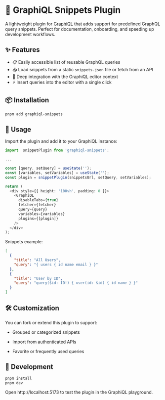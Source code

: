 # 🧩 GraphiQL Snippets Plugin

A lightweight plugin for [GraphiQL](https://github.com/graphql/graphiql) that adds support for predefined GraphQL query snippets. Perfect for documentation, onboarding, and speeding up development workflows.

## ✨ Features

- 📋 Easily accessible list of reusable GraphQL queries
- 📥 Load snippets from a static `snippets.json` file or fetch from an API
- 🧠 Deep integration with the GraphiQL editor context
- ⚡ Insert queries into the editor with a single click

## 📦 Installation

```bash
pnpm add graphiql-snippets
```

## 🚀 Usage

Import the plugin and add it to your GraphiQL instance:
```typescript jsx
import  snippetPlugin from 'graphiql-snippets';

...

const [query, setQuery] = useState('');
const [variables, setVariables] = useState('');
const plugin = snippetPlugin(snippetsUrl, setQuery, setVariables);

return (
  <div style={{ height: '100vh', padding: 0 }}>
    <GraphiQL
      disableTabs={true}
      fetcher={fetcher}
      query={query}
      variables={variables}
      plugins={[plugin]}
    />
  </div>
);
```

Snippets example:
```json
[
  {
    "title": "All Users",
    "query": "{ users { id name email } }"
  },
  {
    "title": "User by ID",
    "query": "query($id: ID!) { user(id: $id) { id name } }"
  }
]

```

## 🛠 Customization
You can fork or extend this plugin to support:

 - Grouped or categorized snippets

 - Import from authenticated APIs

 - Favorite or frequently used queries


## 🧪 Development

```bash
pnpm install
pnpm dev
```

Open http://localhost:5173 to test the plugin in the GraphiQL playground.
